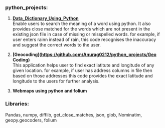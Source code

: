### python_projects:

1. **[Data_Dictionary_Using_Python](https://github.com/Anurag0212/python_projects/Data_Dictionary_Using_Python)**  
Enable users to search the meaning of a word using python.
It also provides close matched for the words which are not present in the existing json file in case of missing or misspelled words.
for example, if user enters rainn instead of rain, this code recognises the inaccuracy and suggest the correct words to the user.


2. **[Geocoding](https://github.com/Anurag0212/python_projects/Geo Coding)**  
This application helps user to find exact latitute and longitude of any given location.
for example, if user has address columns in file then based on those addresses this code provides the exact latitude and longitude to the users for further analysis.

3. **Webmaps using python and folium**  


### Libraries:
Pandas, numpy, difflib, get_close_matches, json, glob, Nominatim, geopy.geocoders, folium



